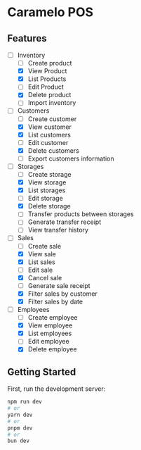 # Caramelo POS

## Features

- [ ] Inventory
  - [ ] Create product
  - [x] View Product
  - [x] List Products
  - [ ] Edit Product
  - [x] Delete product
  - [ ] Import inventory
- [ ] Customers
  - [ ] Create customer
  - [x] View customer
  - [x] List customers
  - [ ] Edit customer
  - [x] Delete customers
  - [ ] Export customers information
- [ ] Storages
  - [ ] Create storage
  - [x] View storage
  - [x] List storages
  - [ ] Edit storage
  - [x] Delete storage
  - [ ] Transfer products between storages
  - [ ] Generate transfer receipt
  - [ ] View transfer history
- [ ] Sales
  - [ ] Create sale
  - [x] View sale
  - [x] List sales
  - [ ] Edit sale
  - [x] Cancel sale
  - [ ] Generate sale receipt
  - [x] Filter sales by customer
  - [x] Filter sales by date
- [ ] Employees
  - [ ] Create employee
  - [x] View employee
  - [x] List employees
  - [ ] Edit employee
  - [x] Delete employee

## Getting Started

First, run the development server:

```bash
npm run dev
# or
yarn dev
# or
pnpm dev
# or
bun dev
```
